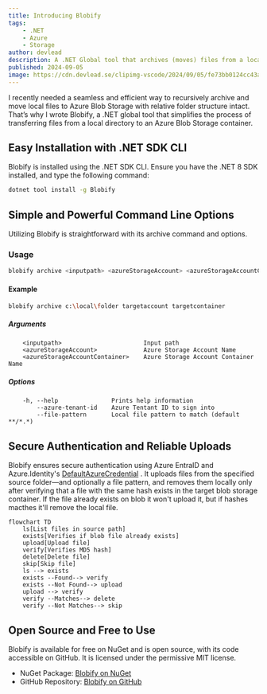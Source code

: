 ```yaml
---
title: Introducing Blobify
tags:
    - .NET
    - Azure
    - Storage
author: devlead
description: A .NET Global tool that archives (moves) files from a local folder to Azure Blob Storage container.
published: 2024-09-05
image: https://cdn.devlead.se/clipimg-vscode/2024/09/05/fe73bb0124cc43a1af9520490a6367a8.jpg?sp=r&st=2024-09-04T18:14:45Z&se=2035-05-01T02:14:45Z&spr=https&sv=2022-11-02&sr=b&sig=HuC7WPifcu40wqwTXUZJ77qxzzfs%2BKtSKrkbJrmbqJw%3D
---
```



I recently needed a seamless and efficient way to recursively archive and move local files to Azure Blob Storage with relative folder structure intact. That’s why I wrote Blobify, a .NET global tool that simplifies the process of transferring files from a local directory to an Azure Blob Storage container.

## Easy Installation with .NET SDK CLI

Blobify is installed using the .NET SDK CLI. Ensure you have the .NET 8 SDK installed, and type the following command:

```bash
dotnet tool install -g Blobify
```

## Simple and Powerful Command Line Options

Utilizing Blobify is straightforward with its archive command and options.

### Usage

```bash
blobify archive <inputpath> <azureStorageAccount> <azureStorageAccountContainer> [OPTIONS]
```

#### Example

```bash
blobify archive c:\local\folder targetaccount targetcontainer
```

##### Arguments

```text
    <inputpath>                       Input path
    <azureStorageAccount>             Azure Storage Account Name
    <azureStorageAccountContainer>    Azure Storage Account Container Name
```

##### Options

```text
    -h, --help               Prints help information
        --azure-tenant-id    Azure Tentant ID to sign into
        --file-pattern       Local file pattern to match (default **/*.*)
```

## Secure Authentication and Reliable Uploads

Blobify ensures secure authentication using Azure EntraID and Azure.Identity's [DefaultAzureCredential](https://learn.microsoft.com/en-us/dotnet/api/azure.identity.defaultazurecredential?view=azure-dotnet) . It uploads files from the specified source folder—and optionally a file pattern, and removes them locally only after verifying that a file with the same hash exists in the target blob storage container. If the file already exists on blob it won't upload it, but if hashes macthes it'll remove the local file.

```mermaid
flowchart TD
    ls[List files in source path]
    exists[Verifies if blob file already exists]
    upload[Upload file]
    verify[Verifies MD5 hash]
    delete[Delete file]
    skip[Skip file]
    ls --> exists
    exists --Found--> verify
    exists --Not Found--> upload
    upload --> verify
    verify --Matches--> delete
    verify --Not Matches--> skip
```

## Open Source and Free to Use

Blobify is available for free on NuGet and is open source, with its code accessible on GitHub. It is licensed under the permissive MIT license.


- NuGet Package: [Blobify on NuGet](https://www.nuget.org/packages/Blobify/)
- GitHub Repository: [Blobify on GitHub](https://github.com/devlead/Blobify)